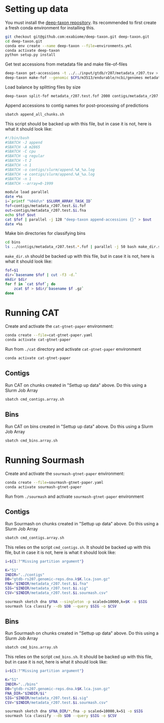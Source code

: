 Setting up data
===============
You must install the [deep-taxon repository](https://github.com/exabiome/deep-taxon). Its recommended to 
first create a fresh conda environment for installing this.


```bash
git checkout git@github.com:exabiome/deep-taxon.git deep-taxon.git
cd deep-taxon.git
conda env create --name deep-taxon --file=environments.yml
conda activate deep-taxon
python setup.py install
```

Get test accessions from metadata file and make file-of-files
```bash
deep-taxon get-accessions -t ../../input/gtdb/r207/metadata_r207.tsv > metadata_r207.test.accs.tsv
deep-taxon make-fof --genomic $CFS/m3513/endurable/ncbi/genomes metadata_r207.test.accs.tsv > metadata_r207.test.fof
```

Load balance by splitting files by size

```bash
deep-taxon split-fof metadata_r207.test.fof 2000 contigs/metadata_r207.test > contigs/split_file.log 
```

Append accessions to contig names for post-processing of predictions
```bash
sbatch append_all_chunks.sh
```

This script should be backed up with this file, but in case it is not, here is what it should look like:
```bash
#!/bin/bash
#SBATCH -J append
#SBATCH -A m2865
#SBATCH -C cpu
#SBATCH -q regular
#SBATCH -t 2
#SBATCH -n 1
#SBATCH -o contigs/slurm/append.%A_%a.log
#SBATCH -e contigs/slurm/append.%A_%a.log
#SBATCH -n 1
#SBATCH --array=0-1999

module load parallel
date +%s
i=`printf "%04d\n" $SLURM_ARRAY_TASK_ID`
fof=contigs/metadata_r207.test.$i.fof
out=contigs/metadata_r207.test.$i.fna
echo $fof $out
cat $fof | parallel -j 128 "deep-taxon append-accessions {}" > $out
date +%s
```


Make bin directories for classifying bins

```bash
cd bins
ls ../contigs/metadata_r207.test.*.fof | parallel -j 50 bash make_dir.sh > make_dirs.log 2>&1 &
```

`make_dir.sh` should be backed up with this file, but in case it is not, here is what it should look like:

```bash
fof=$1
dir=`basename $fof | cut -f3 -d.`
mkdir $dir
for f in `cat $fof`; do
    zcat $f > $dir/`basename $f .gz`
done
```

Running CAT
===========
Create and activate the `cat-gtnet-paper` environment:

```bash
conda create --file=cat-gtnet-paper.yaml
conda activate cat-gtnet-paper
```

Run from `./cat` directory and activate `cat-gtnet-paper` environment

```bash
conda activate cat-gtnet-paper
```

Contigs
-------
Run CAT on chunks created in "Settup up data" above. Do this using a Slurm Job Array

```bash
sbatch cmd_contigs.array.sh
```

Bins
----
Run CAT on bins created in "Settup up data" above. Do this using a Slurm Job Array

```bash
sbatch cmd_bins.array.sh
```


Running Sourmash
================
Create and activate the `sourmash-gtnet-paper` environment:

```bash
conda create --file=sourmash-gtnet-paper.yaml
conda activate sourmash-gtnet-paper
```

Run from `./sourmash` and activate `sourmash-gtnet-paper` environment

Contigs
-------
Run Sourmash on chunks created in "Settup up data" above. Do this using a Slurm Job Array

```bash
sbatch cmd_contigs.array.sh
```

This relies on the script `cmd_contigs.sh`. It should be backed up with this file, but in case it is not, here is what it should look like:

```bash
i=${1:?"Missing partition argument"}

K="51"
INDIR="../contigs"
DB="gtdb-rs207.genomic-reps.dna.k$K.lca.json.gz"
FNA="$INDIR/metadata_r207.test.$i.fna"
SIG="$INDIR/metadata_r207.test.$i.sig"
CSV="$INDIR/metadata_r207.test.$i.sourmash.csv"

sourmash sketch dna $FNA --singleton -p scaled=10000,k=$K -o $SIG
sourmash lca classify --db $DB --query $SIG -o $CSV
```

Bins
----
Run Sourmash on chunks created in "Settup up data" above. Do this using a Slurm Job Array

```bash
sbatch cmd_bins.array.sh
```

This relies on the script `cmd_bins.sh`. It should be backed up with this file, but in case it is not, here is what it should look like:

```bash
i=${1:?"Missing partition argument"}

K="51"
INDIR="../bins"
DB="gtdb-rs207.genomic-reps.dna.k$K.lca.json.gz"
FNA_DIR="$INDIR/$i"
SIG="$INDIR/metadata_r207.test.$i.sig"
CSV="$INDIR/metadata_r207.test.$i.sourmash.csv"

sourmash sketch dna $FNA_DIR/*.fna -p scaled=10000,k=51 -o $SIG
sourmash lca classify --db $DB --query $SIG -o $CSV
```
